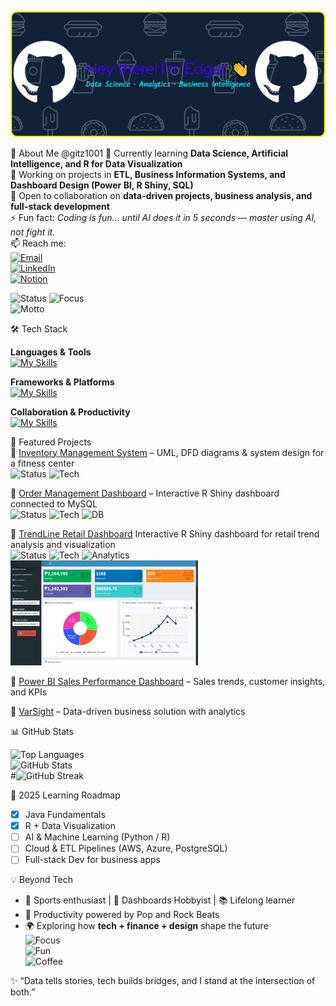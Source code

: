 ![Header](./github-header-banner.png)

👀 About Me  @gitz1001
🌱 Currently learning **Data Science, Artificial Intelligence, and R for Data Visualization**  
🔭 Working on projects in **ETL, Business Information Systems, and Dashboard Design (Power BI, R Shiny, SQL)**  
💞️ Open to collaboration on **data-driven projects, business analysis, and full-stack development**   
⚡ Fun fact: *Coding is fun... until AI does it in 5 seconds — master using AI, not fight it.*  
📫 Reach me:  
[![Email](https://img.shields.io/badge/Email-24--0193c@sgen.edu.ph-red?logo=gmail&logoColor=white)](mailto:24-0193c@sgen.edu.ph)  
[![LinkedIn](https://img.shields.io/badge/LinkedIn-Profile-blue?logo=linkedin&logoColor=white)](https://www.linkedin.com/in/edgar-baobaoen-jr/)  
[![Notion](https://img.shields.io/badge/Portfolio-Notion-black?logo=notion&logoColor=white)](#)  

![Status](https://img.shields.io/badge/Student-IT-blue) 
![Focus](https://img.shields.io/badge/Learning-AI%20%26%20Data%20Science-brightgreen)  
![Motto](https://img.shields.io/badge/Motto-Data%20tells%20stories-yellow)  


🛠️ Tech Stack  

**Languages & Tools**  
[![My Skills](https://skillicons.dev/icons?i=python,r,java,js,html,css,sql,cs&theme=dark)](https://skillicons.dev)  

**Frameworks & Platforms**  
[![My Skills](https://skillicons.dev/icons?i=powerbi,bootstrap,azure,postgres,supabase,windows&theme=dark)](https://skillicons.dev)  

**Collaboration & Productivity**  
[![My Skills](https://skillicons.dev/icons?i=github,stackoverflow,discord,notion,gmail,linkedin,eclipse,ai&theme=dark)](https://skillicons.dev)  



🚀 Featured Projects  
🔹 [Inventory Management System](#) – UML, DFD diagrams & system design for a fitness center  
![Status](https://img.shields.io/badge/Status-In%20Progress-yellow) ![Tech](https://img.shields.io/badge/Java-FullStack-blue)  

🔹 [Order Management Dashboard](#) – Interactive R Shiny dashboard connected to MySQL  
![Status](https://img.shields.io/badge/Status-Deployed-brightgreen) ![Tech](https://img.shields.io/badge/R-Shiny-276DC3) ![DB](https://img.shields.io/badge/MySQL-Database-orange)  

🔹 [TrendLine Retail Dashboard](https://hadukin.shinyapps.io/TrendLine-Dashboard)
Interactive R Shiny dashboard for retail trend analysis and visualization  
![Status](https://img.shields.io/badge/Status-Deployed-brightgreen) ![Tech](https://img.shields.io/badge/R-Shiny-276DC3) ![Analytics](https://img.shields.io/badge/Data-Trend%20Analysis-blue)  
<img src="./TrendLine-Dashboard.png" alt="Dashboard Screenshot" width="300"/>

🔹 [Power BI Sales Performance Dashboard](#) – Sales trends, customer insights, and KPIs 

🔹 [VarSight](#) – Data-driven business solution with analytics  

📊 GitHub Stats 

![Top Languages](https://github-readme-stats.vercel.app/api/top-langs/?username=gitz1001&layout=compact&theme=radical)  
![GitHub Stats](https://github-readme-stats.vercel.app/api?username=gitz1001&show_icons=true&theme=radical)  
#![GitHub Streak](https://streak-stats.demolab.com?user=gitz1001&theme=radical&border_radius=10)


🌱 2025 Learning Roadmap  

- [x] Java Fundamentals  
- [x] R + Data Visualization  
- [ ] AI & Machine Learning (Python / R)  
- [ ] Cloud & ETL Pipelines (AWS, Azure, PostgreSQL)  
- [ ] Full-stack Dev for business apps  

💡 Beyond Tech  
- 🏀 Sports enthusiast | 🎨 Dashboards Hobbyist | 📚 Lifelong learner  
- 🎵 Productivity powered by Pop and Rock Beats  
- 🌍 Exploring how **tech + finance + design** shape the future  
![Focus](https://img.shields.io/badge/Focus-Learning-blue)  
![Fun](https://img.shields.io/badge/Fun-Facts%20%26%20Tech-yellow)  
![Coffee](https://img.shields.io/badge/Coffee-Required-critical?logo=coffeescript&logoColor=white)  


✨ “Data tells stories, tech builds bridges, and I stand at the intersection of both.”  
